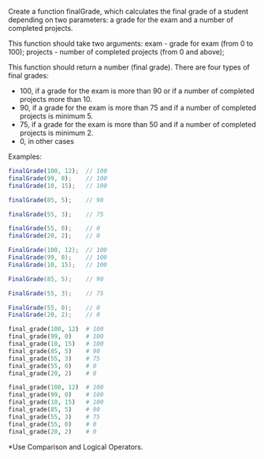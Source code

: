 Create a function finalGrade, which calculates the final grade of a student depending on two parameters: a grade for the exam and a number of completed projects.

This function should take two arguments:
exam - grade for exam (from 0 to 100);
projects - number of completed projects (from 0 and above);

This function should return a number (final grade).
There are four types of final grades:
- 100, if a grade for the exam is more than 90 or if a number of completed projects more than 10.
- 90, if a grade for the exam is more than 75 and if a number of completed projects is minimum 5.
- 75, if a grade for the exam is more than 50 and if a number of completed projects is minimum 2.
- 0, in other cases

Examples:

```javascript
finalGrade(100, 12);  // 100
finalGrade(99, 0);    // 100
finalGrade(10, 15);   // 100

finalGrade(85, 5);    // 90

finalGrade(55, 3);    // 75

finalGrade(55, 0);    // 0
finalGrade(20, 2);    // 0
```
```csharp
FinalGrade(100, 12);  // 100
FinalGrade(99, 0);    // 100
FinalGrade(10, 15);   // 100

FinalGrade(85, 5);    // 90

FinalGrade(55, 3);    // 75

FinalGrade(55, 0);    // 0
FinalGrade(20, 2);    // 0
```
```python
final_grade(100, 12)  # 100
final_grade(99, 0)    # 100
final_grade(10, 15)   # 100
final_grade(85, 5)    # 90
final_grade(55, 3)    # 75
final_grade(55, 0)    # 0
final_grade(20, 2)    # 0
```
```ruby
final_grade(100, 12)  # 100
final_grade(99, 0)    # 100
final_grade(10, 15)   # 100
final_grade(85, 5)    # 90
final_grade(55, 3)    # 75
final_grade(55, 0)    # 0
final_grade(20, 2)    # 0
```
*Use Comparison and Logical Operators.
